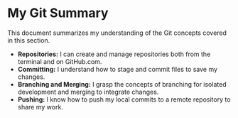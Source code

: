 # My Git Summary

This document summarizes my understanding of the Git concepts covered in this section.

*   **Repositories:** I can create and manage repositories both from the terminal and on GitHub.com.
*   **Committing:** I understand how to stage and commit files to save my changes.
*   **Branching and Merging:** I grasp the concepts of branching for isolated development and merging to integrate changes.
*   **Pushing:** I know how to push my local commits to a remote repository to share my work.
